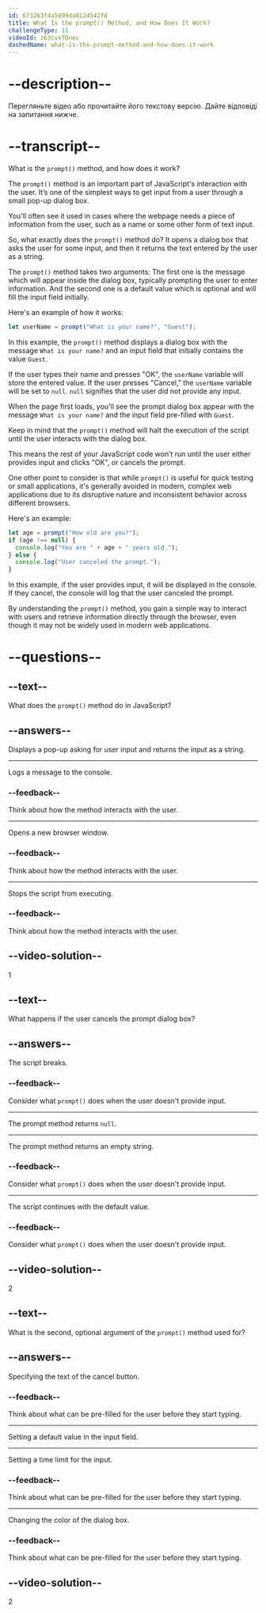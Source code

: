 ```yaml
---
id: 673263f4a5899da8124542fd
title: What Is the prompt() Method, and How Does It Work?
challengeType: 11
videoId: z63cvxTDnec
dashedName: what-is-the-prompt-method-and-how-does-it-work
---
```


# --description--

Перегляньте відео або прочитайте його текстову версію. Дайте відповіді на запитання нижче.

# --transcript--

What is the `prompt()` method, and how does it work?

The `prompt()` method is an important part of JavaScript's interaction with the user. It’s one of the simplest ways to get input from a user through a small pop-up dialog box.

You'll often see it used in cases where the webpage needs a piece of information from the user, such as a name or some other form of text input.

So, what exactly does the `prompt()` method do? It opens a dialog box that asks the user for some input, and then it returns the text entered by the user as a string.

The `prompt()` method takes two arguments: The first one is the message which will appear inside the dialog box, typically prompting the user to enter information. And the second one is a default value which is optional and will fill the input field initially.

Here's an example of how it works:

```js
let userName = prompt("What is your name?", "Guest");
```

In this example, the `prompt()` method displays a dialog box with the message `What is your name?` and an input field that initially contains the value `Guest`.

If the user types their name and presses "OK", the `userName` variable will store the entered value. If the user presses "Cancel," the `userName` variable will be set to `null`. `null` signifies that the user did not provide any input.

When the page first loads, you'll see the prompt dialog box appear with the message `What is your name?` and the input field pre-filled with `Guest`.

Keep in mind that the `prompt()` method will halt the execution of the script until the user interacts with the dialog box.

This means the rest of your JavaScript code won’t run until the user either provides input and clicks "OK", or cancels the prompt.

One other point to consider is that while `prompt()` is useful for quick testing or small applications, it's generally avoided in modern, complex web applications due to its disruptive nature and inconsistent behavior across different browsers.

Here's an example:

```js
let age = prompt("How old are you?");
if (age !== null) {
  console.log("You are " + age + " years old.");
} else {
  console.log("User canceled the prompt.");
}
```

In this example, if the user provides input, it will be displayed in the console. If they cancel, the console will log that the user canceled the prompt.

By understanding the `prompt()` method, you gain a simple way to interact with users and retrieve information directly through the browser, even though it may not be widely used in modern web applications.

# --questions--

## --text--

What does the `prompt()` method do in JavaScript?

## --answers--

Displays a pop-up asking for user input and returns the input as a string.

---

Logs a message to the console.

### --feedback--

Think about how the method interacts with the user.

---

Opens a new browser window.

### --feedback--

Think about how the method interacts with the user.

---

Stops the script from executing.

### --feedback--

Think about how the method interacts with the user.

## --video-solution--

1

## --text--

What happens if the user cancels the prompt dialog box?

## --answers--

The script breaks.

### --feedback--

Consider what `prompt()` does when the user doesn't provide input.

---

The prompt method returns `null`.

---

The prompt method returns an empty string.

### --feedback--

Consider what `prompt()` does when the user doesn't provide input.

---

The script continues with the default value.

### --feedback--

Consider what `prompt()` does when the user doesn't provide input.

## --video-solution--

2

## --text--

What is the second, optional argument of the `prompt()` method used for?

## --answers--

Specifying the text of the cancel button.

### --feedback--

Think about what can be pre-filled for the user before they start typing.

---

Setting a default value in the input field.

---

Setting a time limit for the input.

### --feedback--

Think about what can be pre-filled for the user before they start typing.

---

Changing the color of the dialog box.

### --feedback--

Think about what can be pre-filled for the user before they start typing.

## --video-solution--

2
